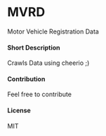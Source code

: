 # MVRD
Motor Vehicle Registration Data

#### Short Description
Crawls Data using cheerio ;)

#### Contribution
Feel free to contribute

#### License
MIT